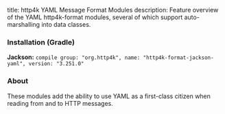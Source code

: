 title: http4k YAML Message Format Modules
description: Feature overview of the YAML http4k-format modules, several of which support auto-marshalling into data classes.

### Installation (Gradle)
**Jackson:** ```compile group: "org.http4k", name: "http4k-format-jackson-yaml", version: "3.251.0"```

### About
These modules add the ability to use YAML as a first-class citizen when reading from and to HTTP messages. 

[http4k]: https://http4k.org
